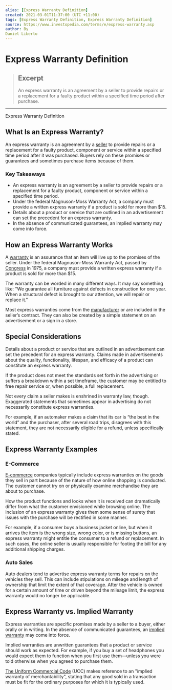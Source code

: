 ```yaml
---
alias: [Express Warranty Definition]
created: 2021-03-01T11:37:00 (UTC +11:00)
tags: [Express Warranty Definition, Express Warranty Definition]
source: https://www.investopedia.com/terms/e/express-warranty.asp
author: By
Daniel Liberto
---
```


# Express Warranty Definition

> ## Excerpt
> An express warranty is an agreement by a seller to provide repairs or a replacement for a faulty product within a specified time period after purchase.

---

Express Warranty Definition
## What Is an Express Warranty?

An express warranty is an agreement by a [seller](https://www.investopedia.com/terms/s/seller.asp) to provide repairs or a replacement for a faulty product, component or service within a specified time period after it was purchased. Buyers rely on these promises or guarantees and sometimes purchase items because of them.

### Key Takeaways

-   An express warranty is an agreement by a seller to provide repairs or a replacement for a faulty product, component or service within a specified time period.
-   Under the federal Magnuson-Moss Warranty Act, a company must provide a written express warranty if a product is sold for more than $15.
-   Details about a product or service that are outlined in an advertisement can set the precedent for an express warranty.
-   In the absence of communicated guarantees, an implied warranty may come into force.

## How an Express Warranty Works

A [warranty](https://www.investopedia.com/terms/w/warranty.asp) is an assurance that an item will live up to the promises of the seller. Under the federal Magnuson-Moss Warranty Act, passed by [Congress](https://www.investopedia.com/terms/c/congress.asp) in 1975, a company must provide a written express warranty if a product is sold for more than $15.

The warranty can be worded in many different ways. It may say something like: "We guarantee all furniture against defects in construction for one year. When a structural defect is brought to our attention, we will repair or replace it."

Most express warranties come from the [manufacturer](https://www.investopedia.com/terms/m/manufacturing.asp) or are included in the seller’s contract. They can also be created by a simple statement on an advertisement or a sign in a store.

## Special Considerations

Details about a product or service that are outlined in an advertisement can set the precedent for an express warranty. Claims made in advertisements about the quality, functionality, lifespan, and efficacy of a product can constitute an express warranty.

If the product does not meet the standards set forth in the advertising or suffers a breakdown within a set timeframe, the customer may be entitled to free repair service or, when possible, a full replacement.

Not every claim a seller makes is enshrined in warranty law, though. Exaggerated statements that sometimes appear in advertising do not necessarily constitute express warranties.

For example, if an automaker makes a claim that its car is “the best in the world” and the purchaser, after several road trips, disagrees with this statement, they are not necessarily eligible for a refund, unless specifically stated.

## Express Warranty Examples

### E-Commerce

[E-commerce](https://www.investopedia.com/terms/e/ecommerce.asp) companies typically include express warranties on the goods they sell in part because of the nature of how online shopping is conducted. The customer cannot try on or physically examine merchandise they are about to purchase.

How the product functions and looks when it is received can dramatically differ from what the customer envisioned while browsing online. The inclusion of an express warranty gives them some sense of surety that issues with the purchase will be rectified in some manner.

For example, if a consumer buys a business jacket online, but when it arrives the item is the wrong size, wrong color, or is missing buttons, an express warranty might entitle the consumer to a refund or replacement. In such cases, the online seller is usually responsible for footing the bill for any additional shipping charges.

### Auto Sales

Auto dealers tend to advertise express warranty terms for repairs on the vehicles they sell. This can include stipulations on mileage and length of ownership that limit the extent of that coverage. After the vehicle is owned for a certain amount of time or driven beyond the mileage limit, the express warranty would no longer be applicable.

## Express Warranty vs. Implied Warranty

Express warranties are specific promises made by a seller to a buyer, either orally or in writing. In the absence of communicated guarantees, an [implied warranty](https://www.investopedia.com/terms/i/implied-warranty.asp) may come into force.

Implied warranties are unwritten guarantees that a product or service should work as expected. For example, if you buy a set of headphones you would expect them to function when you first use them—unless you were told otherwise when you agreed to purchase them.

[The Uniform Commercial Code](https://www.investopedia.com/terms/u/uniform-commercial-code.asp) (UCC) makes reference to an "implied warranty of merchantability", stating that any good sold in a transaction must be fit for the ordinary purposes for which it is typically used.
